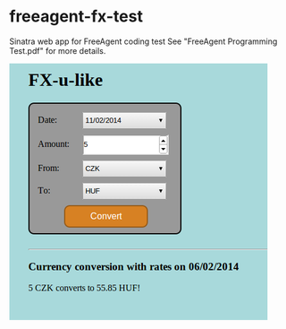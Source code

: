 freeagent-fx-test
=================

Sinatra web app for FreeAgent coding test
See "FreeAgent Programming Test.pdf" for more details.

![fx-u-like](fx-u-like.png "fx-u-like")
